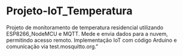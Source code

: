 # Projeto-IoT_Temperatura
 Projeto de monitoramento de temperatura residencial utilizando ESP8266_NodeMCU e MQTT. Mede e envia dados para a nuvem, permitindo acesso remoto. Implementação IoT com código Arduino e comunicação via test.mosquitto.org."
